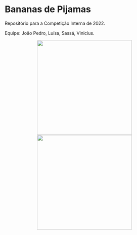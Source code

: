# Bananas de Pijamas

Repositório para a Competição Interna de 2022.

Equipe: João Pedro,
        Luísa,
        Sassá,
        Vinicius.
<div align="center">
<img src="https://user-images.githubusercontent.com/90197643/177055726-e3e8dcac-08c8-46a0-947c-9401f56de23c.jpeg" width="300px" />
</div> 
<div align="center">
<img src="https://user-images.githubusercontent.com/90197643/177055729-bbc657e6-ec1a-4bc0-8bf9-21ce5ba576ac.jpeg" width="300px" />
</div> 
